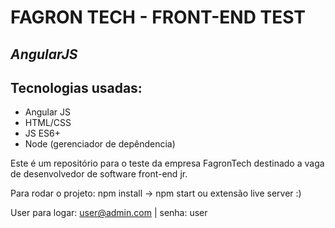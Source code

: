 # FAGRON TECH - FRONT-END TEST
## _AngularJS_

## Tecnologias usadas:

- Angular JS
- HTML/CSS
- JS ES6+
- Node (gerenciador de depêndencia)


Este é um repositório para o teste da empresa FagronTech destinado a vaga de desenvolvedor de software front-end jr. 

Para rodar o projeto: npm install -> npm start ou extensão live server :)

User para logar: user@admin.com | senha: user
